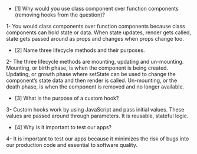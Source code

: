 - [1] Why would you use class component over function components (removing hooks from the question)?

 1-	You would class components over function components because class components can hold state or data. When state updates, render gets called, state gets passed around as props and changes when props change too.

- [2] Name three lifecycle methods and their purposes.

 2- The three lifecycle methods are mounting, updating and un-mounting. Mounting, or birth phase, is when the component is being created. Updating, or growth phase where setState can be used to change the component’s state data and then render is called. Un-mounting, or the death phase, is when the component is removed and no longer available.

- [3] What is the purpose of a custom hook?

 3- Custom hooks work by using JavaScript and pass initial values. These values are passed around through parameters. It is reusable, stateful logic.

- [4] Why is it important to test our apps?

4- It is important to test our apps because it minimizes the risk of bugs into our production code and essential to software quality.
